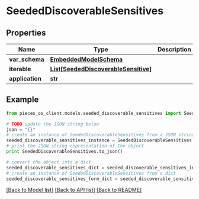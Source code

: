 # SeededDiscoverableSensitives


## Properties

Name | Type | Description | Notes
------------ | ------------- | ------------- | -------------
**var_schema** | [**EmbeddedModelSchema**](EmbeddedModelSchema) |  | [optional] 
**iterable** | [**List[SeededDiscoverableSensitive]**](SeededDiscoverableSensitive) |  | 
**application** | **str** |  | 

## Example

```python
from pieces_os_client.models.seeded_discoverable_sensitives import SeededDiscoverableSensitives

# TODO update the JSON string below
json = "{}"
# create an instance of SeededDiscoverableSensitives from a JSON string
seeded_discoverable_sensitives_instance = SeededDiscoverableSensitives.from_json(json)
# print the JSON string representation of the object
print SeededDiscoverableSensitives.to_json()

# convert the object into a dict
seeded_discoverable_sensitives_dict = seeded_discoverable_sensitives_instance.to_dict()
# create an instance of SeededDiscoverableSensitives from a dict
seeded_discoverable_sensitives_form_dict = seeded_discoverable_sensitives.from_dict(seeded_discoverable_sensitives_dict)
```
[[Back to Model list]](../README#documentation-for-models) [[Back to API list]](../README#documentation-for-api-endpoints) [[Back to README]](../README)



